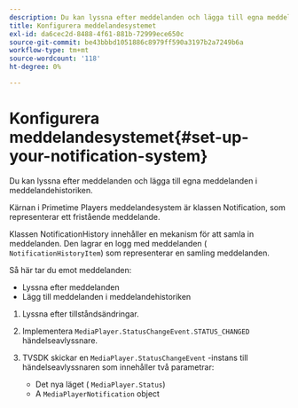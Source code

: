 ```yaml
---
description: Du kan lyssna efter meddelanden och lägga till egna meddelanden i meddelandehistoriken.
title: Konfigurera meddelandesystemet
exl-id: da6cec2d-8488-4f61-881b-72999ece650c
source-git-commit: be43bbbd1051886c8979ff590a3197b2a7249b6a
workflow-type: tm+mt
source-wordcount: '118'
ht-degree: 0%

---
```


# Konfigurera meddelandesystemet{#set-up-your-notification-system}

Du kan lyssna efter meddelanden och lägga till egna meddelanden i meddelandehistoriken.

Kärnan i Primetime Players meddelandesystem är klassen Notification, som representerar ett fristående meddelande.

Klassen NotificationHistory innehåller en mekanism för att samla in meddelanden. Den lagrar en logg med meddelanden ( `NotificationHistoryItem`) som representerar en samling meddelanden.

Så här tar du emot meddelanden:

* Lyssna efter meddelanden
* Lägg till meddelanden i meddelandehistoriken

1. Lyssna efter tillståndsändringar.
1. Implementera `MediaPlayer.StatusChangeEvent.STATUS_CHANGED` händelseavlyssnare.
1. TVSDK skickar en `MediaPlayer.StatusChangeEvent` -instans till händelseavlyssnaren som innehåller två parametrar:

   * Det nya läget ( `MediaPlayer.Status`)
   * A `MediaPlayerNotification` object
